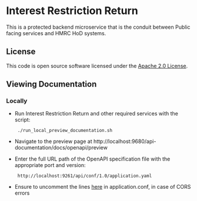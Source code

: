 
# Interest Restriction Return

This is a protected backend microservice that is the conduit between Public facing services and HMRC HoD systems.

## License

This code is open source software licensed under the [Apache 2.0 License]("http://www.apache.org/licenses/LICENSE-2.0.html").

## Viewing Documentation
### Locally
- Run Interest Restriction Return and other required services with the script:

    ```
     ./run_local_preview_documentation.sh
    ```
- Navigate to the preview page at http://localhost:9680/api-documentation/docs/openapi/preview
- Enter the full URL path of the OpenAPI specification file with the appropriate port and version:

    ```
     http://localhost:9261/api/conf/1.0/application.yaml
    ```
- Ensure to uncomment the lines [here](https://github.com/hmrc/individual-benefits/blob/main/conf/application.conf#L60-L63) in application.conf, in case of CORS errors
